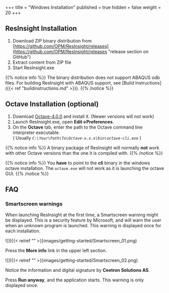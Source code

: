 +++
title = "Windows Installation"
published = true
hidden = false
weight = 20
+++

## ResInsight Installation

1. Download ZIP binary distribution from [https://github.com/OPM/ResInsight/releases](https://github.com/OPM/ResInsight/releases "release section on GitHub")
2. Extract content from ZIP file
3. Start ResInsight.exe 

{{% notice info %}}
The binary distribution does not support ABAQUS odb files. For building ResInsight with ABAQUS support, see 
[Build Instructions]({{< ref "buildinstructions.md" >}}).
{{% /notice %}}


## Octave Installation (optional)
1. Download [Octave-4.0.0](ftp://ftp.gnu.org/gnu/octave/windows) and install it. (Newer versions will not work)
2. Launch ResInsight.exe, open **Edit->Preferences**. 
3. On the **Octave** tab, enter the path to the Octave command line interpreter executable.  
   ( Usually _`C:\Your\Path\To\Octave-x.x.x\bin\octave-cli.exe`_ )

{{% notice info %}}
A binary package of ResInsight will normally <b>not</b> work with other Octave versions than the one it is compiled with. 
{{% /notice %}}

{{% notice info %}}
You <b>have</b> to point to the <b>cli</b> binary in the windows octave installation. The <code>octave.exe</code> will not work as it is launching the octave GUI.
{{% /notice %}}

## FAQ

### Smartscreen warnings
When launching ResInsight at the first time, a Smartscreen warning might be displayed. This is a security feature by Microsoft, and will warn the user when an unknown program is launched. This warning is displayed once for each installation.


![]({{< relref "" >}}images/getting-started/Smartscreen_01.png)

Press the **More info** link in the upper left section.


![]({{< relref "" >}}images/getting-started/Smartscreen_02.png)

Notice the information and digital signature by **Ceetron Solutions AS**.

Press **Run anyway**, and the application starts. This warning is only displayed once.
